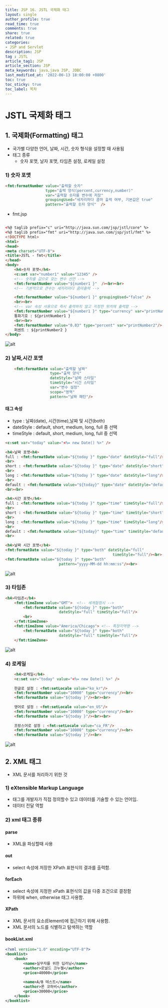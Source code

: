 ```yaml
---
title: JSP 16. JSTL 국제화 태그
layout: single
author_profile: true
read_time: true
comments: true
share: true
related: true
categories:
- JSP and Servlet
description: JSP
tag : JSTL
article_tag1: JSP
article_section: JSP
meta_keywords: java,java JSP, JDBC
last_modified_at: '2022-06-13 18:00:00 +0800'
toc: true
toc_sticky: true
toc_label: 목차
---
```


JSTL 국제화 태그
=================

## 1. 국제화(Formatting) 태그

* 국가별 다양한 언어, 날짜, 시간, 숫자 형식을 설정할 때 사용됨
* 태그 종류
    * 숫자 포맷, 날자 포맷, 타임존 설정, 로케일 설정

### 1) 숫자 포맷

```html
<fmt:formatNumber value="출력할 숫자" 
                  type="출력 양식(percent,currency,number)" 
                  var="출력할 숫자를 변수에 저장" 
                  groupingUsed="세자리마다 콤마 출력 여부, 기본값은 true" 
                  pattern="출력할 숫자 양식"  />
```

* fmt.jsp

```html

<%@ taglib prefix="c" uri="http://java.sun.com/jsp/jstl/core" %>
<%@ taglib prefix="fmt" uri="http://java.sun.com/jsp/jstl/fmt" %>
<!DOCTYPE html>
<html>
<head>
<meta charset="UTF-8">
<title>JSTL - fmt</title>
</head>
<body>
	<h4>숫자 포맷</h4>
	<c:set var="number1" value="12345" /> 
    <!-- 숫자를 값으로 갖는 변수 선언 -->
	<fmt:formatNumber value="${number1 }"  /><br><br>
	<!-- 기본적으로 큰수는 세자리마다 콤마출력 -->

	<fmt:formatNumber value="${number1 }" groupingUsed="false" />
	<br><br>
	<!-- var 속성 사용으로 즉시 출력하지 않고 지정한 위치에 출력함 -->
	<fmt:formatNumber value="${number1 }" type="currency" var="printNumber1"/>
	통화기호 : ${printNumber1 } 
	<br><br>
	<fmt:formatNumber value="0.03" type="percent" var="printNumber2"/>
	퍼센트 : ${printNumber2 }
</body>
```

![alt](/assets/images/post/jsp/134.png)

### 2) 날짜,시간 포맷

```html
	<fmt:formatDate value="출력할 날짜" 
					type="출력 양식" 
					dateStyle="날짜 스타일" 
					timeStyle="시간 스타일" 
					var="변수 설정"
					scope="영역" 
					pattern="날짜 패턴"/>
```

#### 태그 속성

* type : 날짜(date), 시간(time),날짜 및 시간(both)
* dateStyle : default, short, medium, long, full 중 선택
* timeStyle : default, short, medium, long, full 중 선택

```html
<c:set var="today" value="<%= new Date() %>" />
	
<h4>날짜 포맷<h4>
full : <fmt:formatDate value="${today }" type="date" dateStyle="full"/>
<br>
short : <fmt:formatDate value="${today }" type="date" dateStyle="short"/>
<br>
long : <fmt:formatDate value="${today }" type="date" dateStyle="long"/>
<br>
default : <fmt:formatDate value="${today}" type="date" dateStyle="default"/>
<br><br>
	
<h4>시간 포맷</h4>
full : <fmt:formatDate value="${today }" type="time" timeStyle="full"/>
<br>
short : <fmt:formatDate value="${today }" type="time" timeStyle="short"/>
<br>
long : <fmt:formatDate value="${today }" type="time" timeStyle="long"/>
<br>
default : <fmt:formatDate value="${today}" type="time" timeStyle="default"/>
<br>
	
<h4>날짜 시간 포맷</h4>
<fmt:formatDate value="${today }" type="both" dateStyle="full" 
												timeStyle="full"/><br>
<fmt:formatDate value="${today }" type="both" 
						pattern="yyyy-MM-dd hh:mm:ss"/><br>
```

![alt](/assets/images/post/jsp/135.png)

### 3) 타임존

```html
<h4>타임존</h4>
	<fmt:timeZone value="GMT">	<!-- 세계협정시 -->
		<fmt:formatDate value="${today }" type="both" 
						dateStyle="full" timeStyle="full"/>
		<br>
	</fmt:timeZone>
	<fmt:timeZone value="America/Chicago"> <!-- 특정지역명 -->
		<fmt:formatDate value="${today }" type="both" 
						dateStyle="full" timeStyle="full"/>
	</fmt:timeZone>

```

![alt](/assets/images/post/jsp/136.png)

### 4) 로케일

```html
	<h4>로케일</h4>
	<c:set var="today" value="<%= new Date() %>" />
	
	한글로 설정 : <fmt:setLocale value="ko_kr"/>
	<fmt:formatNumber value="10000" type="currency"/><br>
	<fmt:formatDate value="${today }"/><br><br>
	
	영어로 설정 : <fmt:setLocale value="en_US"/>
	<fmt:formatNumber value="10000" type="currency"/><br>
	<fmt:formatDate value="${today }"/><br><br>
	
	프랑스어로 설정 : <fmt:setLocale value="ca_FR"/>
	<fmt:formatNumber value="10000" type="currency"/><br>
	<fmt:formatDate value="${today }"/><br>
```


![alt](/assets/images/post/jsp/137.png)

## 2. XML 태그

* XML 문서를 처리하기 위한 것

### 1) eXtensible Markup Language

* 태그를 개발자가 직접 정의할수 있고 데이터를 기술할 수 있는 언어임.
* 데이터 전달 역할

### 2) xml 태그 종류

#### parse

* XML을 파싱할때 사용

#### out

* select 속성에 저장한 XPath 표현식의 결과를 출력함.

#### forEach

* select 속성에 지정한 xPath 표현식의 값을 다중 조건으로 결정함
* 하위에 when, otherwise 태그 사용함.

#### XPath

* XML 문서의 요소(Element)에 접근하기 위해 사용함.
* XML 문서의 노드를 식별하고 탐색하는 역할

#### bookList.xml

```xml
<?xml version="1.0" encoding="UTF-8"?>
<booklist>
	<book>
		<name>실무자를 위한 딥러닝</name>
		<author>로널드 크누젤</author>
		<price>40000</price>
		
		<name>A/B 테스트</name>
		<author>론 코하비</author>
		<price>30000</price>
	</book>
</booklist>
```

